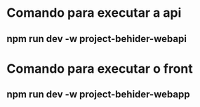 # Comando para executar a api

## npm run dev -w project-behider-webapi

# Comando para executar o front

## npm run dev -w project-behider-webapp